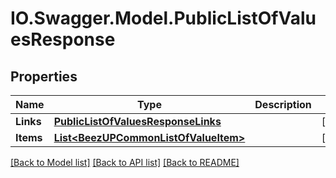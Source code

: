 # IO.Swagger.Model.PublicListOfValuesResponse
## Properties

Name | Type | Description | Notes
------------ | ------------- | ------------- | -------------
**Links** | [**PublicListOfValuesResponseLinks**](PublicListOfValuesResponseLinks.md) |  | [optional] 
**Items** | [**List&lt;BeezUPCommonListOfValueItem&gt;**](BeezUPCommonListOfValueItem.md) |  | [optional] 

[[Back to Model list]](../README.md#documentation-for-models) [[Back to API list]](../README.md#documentation-for-api-endpoints) [[Back to README]](../README.md)


